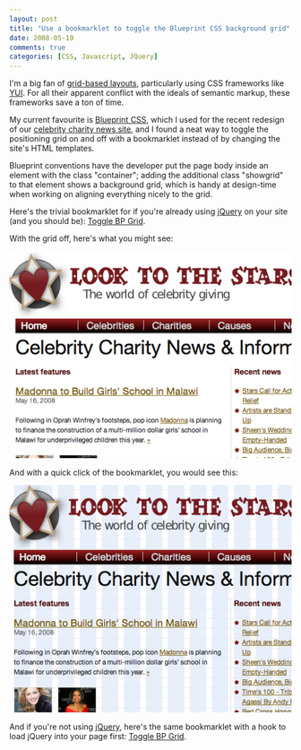 ```yaml
---
layout: post
title: "Use a bookmarklet to toggle the Blueprint CSS background grid"
date: 2008-05-19
comments: true
categories: [CSS, Javascript, JQuery]
---
```


I'm a big fan of
[grid-based layouts](https://del.icio.us/popular/grids), particularly
using CSS frameworks like
[YUI](https://developer.yahoo.com/yui/grids/). For all their apparent
conflict with the ideals of semantic markup, these frameworks save a
ton of time.

My current favourite is
[Blueprint CSS](https://developer.yahoo.com/yui/grids/), which I used
for the recent redesign of our
[celebrity charity news site](https://www.looktothestars.org/), and I
found a neat way to toggle the positioning grid on and off with a
bookmarklet instead of by changing the site's HTML templates.

<!-- more -->

Blueprint conventions have the developer put the page body inside an
element with the class "container"; adding the additional class
"showgrid" to that element shows a background grid, which is handy at
design-time when working on aligning everything nicely to the grid.

Here's the trivial bookmarklet for if you're already using
[jQuery](https://jquery.com/) on your site (and you should be):
[Toggle BP Grid](javascript:void($('.container').toggleClass('showgrid'));).

With the grid off, here's what you might see:

![](/images/blueprint-grid-off.png)

And with a quick click of the bookmarklet, you would see this:

![](/images/blueprint-grid-on.png)

And if you're not using [jQuery](https://jquery.com/), here's the same
bookmarklet with a hook to load jQuery into your page first:
[Toggle BP Grid](javascript:void((function(){var%20s=document.createElement('script');s.setAttribute('src','https://jquery.com/src/jquery-latest.js');document.getElementsByTagName('body')[0].appendChild(s);void(s);$('.container').toggleClass('showgrid');})())).
